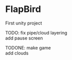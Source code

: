 # FlapBird
First unity project

TODO:
fix pipe/cloud layering  
add pause screen  

TODONE:
make game  
add clouds  
